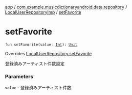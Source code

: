 [app](../../index.md) / [com.example.musicdictionaryandroid.data.repository](../index.md) / [LocalUserRepositoryImp](index.md) / [setFavorite](./set-favorite.md)

# setFavorite

`fun setFavorite(value: `[`Int`](https://kotlinlang.org/api/latest/jvm/stdlib/kotlin/-int/index.html)`): `[`Unit`](https://kotlinlang.org/api/latest/jvm/stdlib/kotlin/-unit/index.html)

Overrides [LocalUserRepository.setFavorite](../-local-user-repository/set-favorite.md)

登録済みアーティスト件数設定

### Parameters

`value` - 登録済みアーティスト件数